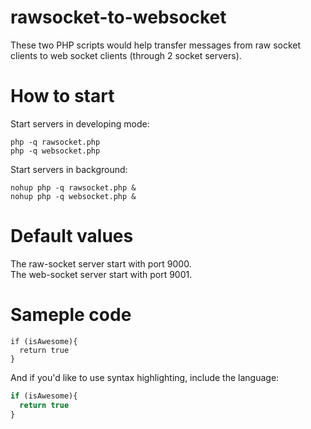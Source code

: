 # rawsocket-to-websocket
These two PHP scripts would help transfer messages from raw socket clients to web socket clients (through 2 socket servers).

# How to start
Start servers in developing mode:
```
php -q rawsocket.php  
php -q websocket.php
```

Start servers in background:
```
nohup php -q rawsocket.php &  
nohup php -q websocket.php &
```

# Default values
The raw-socket server start with port 9000.  
The web-socket server start with port 9001.

# Sameple code
```
if (isAwesome){
  return true
}
```

And if you'd like to use syntax highlighting, include the language:

```javascript
if (isAwesome){
  return true
}
```